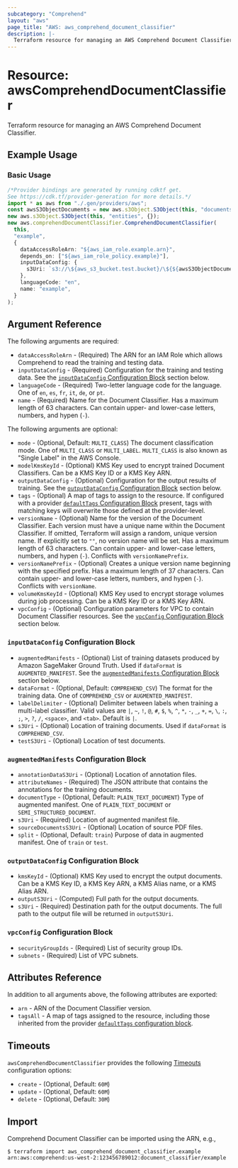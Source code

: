 ```yaml
---
subcategory: "Comprehend"
layout: "aws"
page_title: "AWS: aws_comprehend_document_classifier"
description: |-
  Terraform resource for managing an AWS Comprehend Document Classifier.
---
```


# Resource: awsComprehendDocumentClassifier

Terraform resource for managing an AWS Comprehend Document Classifier.

## Example Usage

### Basic Usage

```typescript
/*Provider bindings are generated by running cdktf get.
See https://cdk.tf/provider-generation for more details.*/
import * as aws from "./.gen/providers/aws";
const awsS3ObjectDocuments = new aws.s3Object.S3Object(this, "documents", {});
new aws.s3Object.S3Object(this, "entities", {});
new aws.comprehendDocumentClassifier.ComprehendDocumentClassifier(
  this,
  "example",
  {
    dataAccessRoleArn: "${aws_iam_role.example.arn}",
    depends_on: ["${aws_iam_role_policy.example}"],
    inputDataConfig: {
      s3Uri: `s3://\${aws_s3_bucket.test.bucket}/\${${awsS3ObjectDocuments.id}}`,
    },
    languageCode: "en",
    name: "example",
  }
);

```

## Argument Reference

The following arguments are required:

* `dataAccessRoleArn` - (Required) The ARN for an IAM Role which allows Comprehend to read the training and testing data.
* `inputDataConfig` - (Required) Configuration for the training and testing data.
  See the [`inputDataConfig` Configuration Block](#input_data_config-configuration-block) section below.
* `languageCode` - (Required) Two-letter language code for the language.
  One of `en`, `es`, `fr`, `it`, `de`, or `pt`.
* `name` - (Required) Name for the Document Classifier.
  Has a maximum length of 63 characters.
  Can contain upper- and lower-case letters, numbers, and hypen (`-`).

The following arguments are optional:

* `mode` - (Optional, Default: `MULTI_CLASS`) The document classification mode.
  One of `MULTI_CLASS` or `MULTI_LABEL`.
  `MULTI_CLASS` is also known as "Single Label" in the AWS Console.
* `modelKmsKeyId` - (Optional) KMS Key used to encrypt trained Document Classifiers.
  Can be a KMS Key ID or a KMS Key ARN.
* `outputDataConfig` - (Optional) Configuration for the output results of training.
  See the [`outputDataConfig` Configuration Block](#output_data_config-configuration-block) section below.
* `tags` - (Optional) A map of tags to assign to the resource. If configured with a provider [`defaultTags` Configuration Block](/docs/providers/aws/index.html#default_tags-configuration-block) present, tags with matching keys will overwrite those defined at the provider-level.
* `versionName` - (Optional) Name for the version of the Document Classifier.
  Each version must have a unique name within the Document Classifier.
  If omitted, Terraform will assign a random, unique version name.
  If explicitly set to `""`, no version name will be set.
  Has a maximum length of 63 characters.
  Can contain upper- and lower-case letters, numbers, and hypen (`-`).
  Conflicts with `versionNamePrefix`.
* `versionNamePrefix` - (Optional) Creates a unique version name beginning with the specified prefix.
  Has a maximum length of 37 characters.
  Can contain upper- and lower-case letters, numbers, and hypen (`-`).
  Conflicts with `versionName`.
* `volumeKmsKeyId` - (Optional) KMS Key used to encrypt storage volumes during job processing.
  Can be a KMS Key ID or a KMS Key ARN.
* `vpcConfig` - (Optional) Configuration parameters for VPC to contain Document Classifier resources.
  See the [`vpcConfig` Configuration Block](#vpc_config-configuration-block) section below.

### `inputDataConfig` Configuration Block

* `augmentedManifests` - (Optional) List of training datasets produced by Amazon SageMaker Ground Truth.
  Used if `dataFormat` is `AUGMENTED_MANIFEST`.
  See the [`augmentedManifests` Configuration Block](#augmented_manifests-configuration-block) section below.
* `dataFormat` - (Optional, Default: `COMPREHEND_CSV`) The format for the training data.
  One of `COMPREHEND_CSV` or `AUGMENTED_MANIFEST`.
* `labelDelimiter` - (Optional) Delimiter between labels when training a multi-label classifier.
  Valid values are `|`, `~`, `!`, `@`, `#`, `$`, `%`, `^`, `*`, `-`, `_`, `+`, `=`, `\`, `:`, `;`, `>`, `?`, `/`, `<space>`, and `<tab>`.
  Default is `|`.
* `s3Uri` - (Optional) Location of training documents.
  Used if `dataFormat` is `COMPREHEND_CSV`.
* `testS3Uri` - (Optional) Location of test documents.

### `augmentedManifests` Configuration Block

* `annotationDataS3Uri` - (Optional) Location of annotation files.
* `attributeNames` - (Required) The JSON attribute that contains the annotations for the training documents.
* `documentType` - (Optional, Default: `PLAIN_TEXT_DOCUMENT`) Type of augmented manifest.
  One of `PLAIN_TEXT_DOCUMENT` or `SEMI_STRUCTURED_DOCUMENT`.
* `s3Uri` - (Required) Location of augmented manifest file.
* `sourceDocumentsS3Uri` - (Optional) Location of source PDF files.
* `split` - (Optional, Default: `train`) Purpose of data in augmented manifest.
  One of `train` or `test`.

### `outputDataConfig` Configuration Block

* `kmsKeyId` - (Optional) KMS Key used to encrypt the output documents.
  Can be a KMS Key ID, a KMS Key ARN, a KMS Alias name, or a KMS Alias ARN.
* `outputS3Uri` - (Computed) Full path for the output documents.
* `s3Uri` - (Required) Destination path for the output documents.
  The full path to the output file will be returned in `outputS3Uri`.

### `vpcConfig` Configuration Block

* `securityGroupIds` - (Required) List of security group IDs.
* `subnets` - (Required) List of VPC subnets.

## Attributes Reference

In addition to all arguments above, the following attributes are exported:

* `arn` - ARN of the Document Classifier version.
* `tagsAll` - A map of tags assigned to the resource, including those inherited from the provider [`defaultTags` configuration block](/docs/providers/aws/index.html#default_tags-configuration-block).

## Timeouts

`awsComprehendDocumentClassifier` provides the following [Timeouts](https://developer.hashicorp.com/terraform/language/resources/syntax#operation-timeouts) configuration options:

* `create` - (Optional, Default: `60M`)
* `update` - (Optional, Default: `60M`)
* `delete` - (Optional, Default: `30M`)

## Import

Comprehend Document Classifier can be imported using the ARN, e.g.,

```console
$ terraform import aws_comprehend_document_classifier.example arn:aws:comprehend:us-west-2:123456789012:document_classifier/example
```
